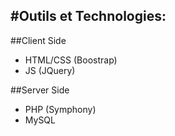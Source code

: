 #Outils et Technologies:
--------

##Client Side
- HTML/CSS (Boostrap)
- JS (JQuery)

##Server Side
- PHP (Symphony)
- MySQL
